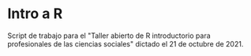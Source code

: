# Intro a R
Script de trabajo para el "Taller abierto de R introductorio para profesionales de las ciencias sociales" dictado el 21 de octubre de 2021.
